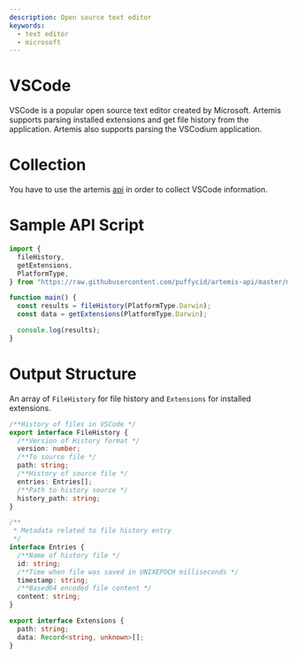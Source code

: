 ```yaml
---
description: Open source text editor
keywords:
  - text editor
  - microsoft
---
```


# VSCode

VSCode is a popular open source text editor created by Microsoft. Artemis
supports parsing installed extensions and get file history from the application.
Artemis also supports parsing the VSCodium application.

# Collection

You have to use the artemis [api](../../API/overview.md) in order to collect
VSCode information.

# Sample API Script

```typescript
import {
  fileHistory,
  getExtensions,
  PlatformType,
} from "https://raw.githubusercontent.com/puffycid/artemis-api/master/mod.ts";

function main() {
  const results = fileHistory(PlatformType.Darwin);
  const data = getExtensions(PlatformType.Darwin);

  console.log(results);
}
```

# Output Structure

An array of `FileHistory` for file history and `Extensions` for installed
extensions.

```typescript
/**History of files in VSCode */
export interface FileHistory {
  /**Version of History format */
  version: number;
  /**To source file */
  path: string;
  /**History of source file */
  entries: Entries[];
  /**Path to history source */
  history_path: string;
}

/**
 * Metadata related to file history entry
 */
interface Entries {
  /**Name of history file */
  id: string;
  /**Time when file was saved in UNIXEPOCH milliseconds */
  timestamp: string;
  /**Based64 encoded file content */
  content: string;
}

export interface Extensions {
  path: string;
  data: Record<string, unknown>[];
}
```

